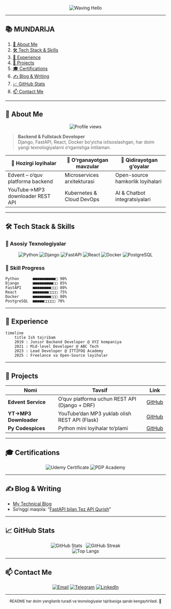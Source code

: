 <!-- ==========================================
   🎨 Animated Gradient Header with Wave
========================================== -->
<p align="center">
  <img src="https://capsule-render.vercel.app/api?type=waving&color=peach&height=180&section=header&text=Salom%2C%20Dilshodjon%20🤝&fontSize=48&animation=twinkle" alt="Waving Hello" />
</p>

---

## 📚 MUNDARIJA
1. [👤 About Me](#-about-me)  
2. [🛠️ Tech Stack & Skills](#️-tech-stack--skills)  
3. [💼 Experience](#-experience)  
4. [🚀 Projects](#-projects)  
5. [🎓 Certifications](#-certifications)  
6. [✍️ Blog & Writing](#️-blog--writing)  
7. [📈 GitHub Stats](#-github-stats)  
8. [📫 Contact Me](#-contact-me)  

---

## 👤 About Me
<p align="center">
  <img src="https://komarev.com/ghpvc/?username=dilshod1405&style=flat-square" alt="Profile views" />
</p>

> **Backend & Fullstack Developer**  
> Django, FastAPI, React, Docker bo‘yicha ixtisoslashgan, har doim yangi texnologiyalarni o‘rganishga intilaman.

| 🔭 Hozirgi loyihalar            | 🌱 O‘rganayotgan mavzular         | 🤔 Qidirayotgan g‘oyalar       |
|----------------------------------|----------------------------------|--------------------------------|
| Edvent – o‘quv platforma backend | Microservices arxitekturasi      | Open-source hamkorlik loyihalari |
| YouTube→MP3 downloader REST API  | Kubernetes & Cloud DevOps        | AI & Chatbot integratsiyalari   |

---

## 🛠️ Tech Stack & Skills

### 🔧 Asosiy Texnologiyalar
<p align="center">
  <img src="https://img.shields.io/badge/Python-90%25-3776AB?style=flat-square&logo=python" alt="Python" />
  <img src="https://img.shields.io/badge/Django-85%25-092E20?style=flat-square&logo=django" alt="Django" />
  <img src="https://img.shields.io/badge/FastAPI-80%25-009688?style=flat-square&logo=fastapi" alt="FastAPI" />
  <img src="https://img.shields.io/badge/React-75%25-61DAFB?style=flat-square&logo=react" alt="React" />
  <img src="https://img.shields.io/badge/Docker-80%25-2496ED?style=flat-square&logo=docker" alt="Docker" />
  <img src="https://img.shields.io/badge/PostgreSQL-70%25-336791?style=flat-square&logo=postgresql" alt="PostgreSQL" />
</p>

### 🔭 Skill Progress
```text
Python      ■■■■■■■■■■□ 90%
Django      ■■■■■■■■■□□ 85%
FastAPI     ■■■■■■■■□□□ 80%
React       ■■■■■■■□□□□ 75%
Docker      ■■■■■■■■□□□ 80%
PostgreSQL  ■■■■■□□□□□ 70%
```

---

## 💼 Experience

```mermaid
timeline
    title Ish tajribam
    2019 : Junior Backend Developer @ XYZ kompaniya
    2021 : Mid-level Developer @ ABC Tech
    2023 : Lead Developer @ ITTIFOQ Academy
    2025 : Freelance va Open-Source loyihalar
```

---

## 🚀 Projects

| Nomi                   | Tavsif                                            | Link                                         |
|------------------------|---------------------------------------------------|----------------------------------------------|
| **Edvent Service**     | O‘quv platforma uchun REST API (Django + DRF)     | [GitHub](https://github.com/dilshod1405/edvent-service) |
| **YT→MP3 Downloader**  | YouTube’dan MP3 yuklab olish REST API (Flask)     | [GitHub](https://github.com/dilshod1405/ytmp3-api)       |
| **Py Codespices**      | Python mini loyihalar to‘plami                    | [GitHub](https://github.com/dilshod1405/py-codespices)  |

---

## 🎓 Certifications

<p align="center">
  <img src="https://img.shields.io/badge/Udemy-Python%20Bootcamp-blue?style=for-the-badge&logo=Udemy" alt="Udemy Certificate" />
  <img src="https://img.shields.io/badge/PDP-Academy-FF5733?style=for-the-badge&logo=Udemy" alt="PDP Academy" />
</p>

---

## ✍️ Blog & Writing

- [My Technical Blog](https://medium.com/@dilshoddev)  
- So‘nggi maqola: “[FastAPI bilan Tez API Qurish](#)”  

---

## 📈 GitHub Stats

<p align="center">
  <img src="https://github-readme-stats.vercel.app/api?username=dilshod1405&show_icons=true&theme=tokyonight&hide_border=true" alt="GitHub Stats" />
  &nbsp;
  <img src="https://github-readme-streak-stats.herokuapp.com/?user=dilshod1405&theme=dark&hide_border=true" alt="GitHub Streak" />
  <br/>
  <img src="https://github-readme-stats.vercel.app/api/top-langs/?username=dilshod1405&layout=compact&theme=tokyonight" alt="Top Langs" />
</p>

---

## 📫 Contact Me

<p align="center">
  <a href="mailto:dilshod@example.com"><img src="https://img.shields.io/badge/Email-Dilshod%40example.com-red?style=flat-square&logo=gmail" alt="Email" /></a>
  <a href="https://t.me/architect_developer"><img src="https://img.shields.io/badge/Telegram-@architect_developer-blue?style=flat-square&logo=telegram" alt="Telegram" /></a>
  <a href="https://linkedin.com/in/dilshod-normurodov-0b886824b"><img src="https://img.shields.io/badge/LinkedIn-Dilshod%20Normurodov-0077B5?style=flat-square&logo=linkedin" alt="LinkedIn" /></a>
</p>

---

<p align="center">
  <sub>README har doim yangilanib turadi va texnologiyalar tajribasiga qarab kengaytiriladi. 🚀</sub>
</p>
